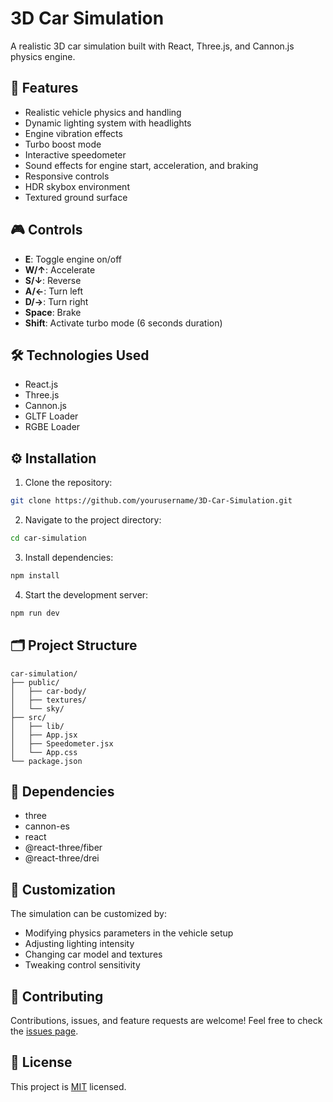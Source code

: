 # 3D Car Simulation

A realistic 3D car simulation built with React, Three.js, and Cannon.js physics engine.

## 🚗 Features

- Realistic vehicle physics and handling
- Dynamic lighting system with headlights
- Engine vibration effects
- Turbo boost mode
- Interactive speedometer
- Sound effects for engine start, acceleration, and braking
- Responsive controls
- HDR skybox environment
- Textured ground surface

## 🎮 Controls

- **E**: Toggle engine on/off
- **W/↑**: Accelerate
- **S/↓**: Reverse
- **A/←**: Turn left
- **D/→**: Turn right
- **Space**: Brake
- **Shift**: Activate turbo mode (6 seconds duration)

## 🛠️ Technologies Used

- React.js
- Three.js
- Cannon.js
- GLTF Loader
- RGBE Loader

## ⚙️ Installation

1. Clone the repository:

```bash
git clone https://github.com/yourusername/3D-Car-Simulation.git
```

2. Navigate to the project directory:

```bash
cd car-simulation
```

3. Install dependencies:

```bash
npm install
```

4. Start the development server:

```bash
npm run dev
```

## 🗂️ Project Structure

```
car-simulation/
├── public/
│   ├── car-body/
│   ├── textures/
│   └── sky/
├── src/
│   ├── lib/
│   ├── App.jsx
│   ├── Speedometer.jsx
│   └── App.css
└── package.json
```

## 🔧 Dependencies

- three
- cannon-es
- react
- @react-three/fiber
- @react-three/drei

## 🎨 Customization

The simulation can be customized by:

- Modifying physics parameters in the vehicle setup
- Adjusting lighting intensity
- Changing car model and textures
- Tweaking control sensitivity

## 🤝 Contributing

Contributions, issues, and feature requests are welcome! Feel free to check the [issues page](https://github.com/yourusername/3D-Car-Simulation/issues).

## 📝 License

This project is [MIT](LICENSE) licensed.
